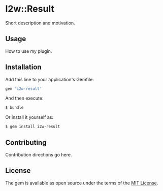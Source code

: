 # I2w::Result
Short description and motivation.

## Usage
How to use my plugin.

## Installation
Add this line to your application's Gemfile:

```ruby
gem 'i2w-result'
```

And then execute:
```bash
$ bundle
```

Or install it yourself as:
```bash
$ gem install i2w-result
```

## Contributing
Contribution directions go here.

## License
The gem is available as open source under the terms of the [MIT License](https://opensource.org/licenses/MIT).
